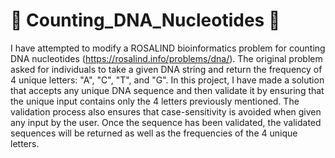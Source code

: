 # 🧬 Counting_DNA_Nucleotides 🧬

I have attempted to modify a ROSALIND bioinformatics problem for counting DNA nucleotides (https://rosalind.info/problems/dna/). The original problem asked for individuals to take a given DNA string and return the frequency of 4 unique letters: "A", "C", "T", and "G". In this project, I have made a solution that accepts any unique DNA sequence and then validate it by ensuring that the unique input contains only the 4 letters previously mentioned. The validation process also ensures that case-sensitivity is avoided when given any input by the user. Once the sequence has been validated, the validated sequences will be returned as well as the frequencies of the 4 unique letters.
